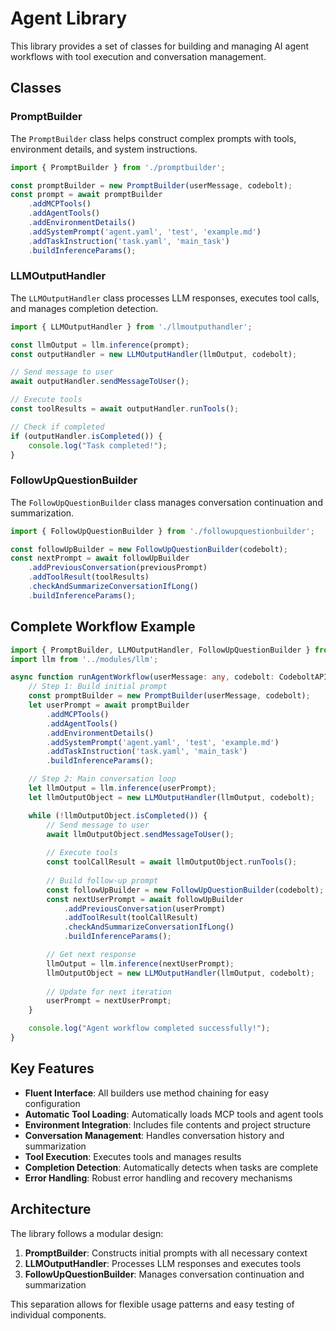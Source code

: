 # Agent Library

This library provides a set of classes for building and managing AI agent workflows with tool execution and conversation management.

## Classes

### PromptBuilder

The `PromptBuilder` class helps construct complex prompts with tools, environment details, and system instructions.

```typescript
import { PromptBuilder } from './promptbuilder';

const promptBuilder = new PromptBuilder(userMessage, codebolt);
const prompt = await promptBuilder
    .addMCPTools()
    .addAgentTools()
    .addEnvironmentDetails()
    .addSystemPrompt('agent.yaml', 'test', 'example.md')
    .addTaskInstruction('task.yaml', 'main_task')
    .buildInferenceParams();
```

### LLMOutputHandler

The `LLMOutputHandler` class processes LLM responses, executes tool calls, and manages completion detection.

```typescript
import { LLMOutputHandler } from './llmoutputhandler';

const llmOutput = llm.inference(prompt);
const outputHandler = new LLMOutputHandler(llmOutput, codebolt);

// Send message to user
await outputHandler.sendMessageToUser();

// Execute tools
const toolResults = await outputHandler.runTools();

// Check if completed
if (outputHandler.isCompleted()) {
    console.log("Task completed!");
}
```

### FollowUpQuestionBuilder

The `FollowUpQuestionBuilder` class manages conversation continuation and summarization.

```typescript
import { FollowUpQuestionBuilder } from './followupquestionbuilder';

const followUpBuilder = new FollowUpQuestionBuilder(codebolt);
const nextPrompt = await followUpBuilder
    .addPreviousConversation(previousPrompt)
    .addToolResult(toolResults)
    .checkAndSummarizeConversationIfLong()
    .buildInferenceParams();
```

## Complete Workflow Example

```typescript
import { PromptBuilder, LLMOutputHandler, FollowUpQuestionBuilder } from './promptbuilder';
import llm from '../modules/llm';

async function runAgentWorkflow(userMessage: any, codebolt: CodeboltAPI) {
    // Step 1: Build initial prompt
    const promptBuilder = new PromptBuilder(userMessage, codebolt);
    let userPrompt = await promptBuilder
        .addMCPTools()
        .addAgentTools()
        .addEnvironmentDetails()
        .addSystemPrompt('agent.yaml', 'test', 'example.md')
        .addTaskInstruction('task.yaml', 'main_task')
        .buildInferenceParams();

    // Step 2: Main conversation loop
    let llmOutput = llm.inference(userPrompt);
    let llmOutputObject = new LLMOutputHandler(llmOutput, codebolt);

    while (!llmOutputObject.isCompleted()) {
        // Send message to user
        await llmOutputObject.sendMessageToUser();
        
        // Execute tools
        const toolCallResult = await llmOutputObject.runTools();
        
        // Build follow-up prompt
        const followUpBuilder = new FollowUpQuestionBuilder(codebolt);
        const nextUserPrompt = await followUpBuilder
            .addPreviousConversation(userPrompt)
            .addToolResult(toolCallResult)
            .checkAndSummarizeConversationIfLong()
            .buildInferenceParams();

        // Get next response
        llmOutput = llm.inference(nextUserPrompt);
        llmOutputObject = new LLMOutputHandler(llmOutput, codebolt);
        
        // Update for next iteration
        userPrompt = nextUserPrompt;
    }

    console.log("Agent workflow completed successfully!");
}
```

## Key Features

- **Fluent Interface**: All builders use method chaining for easy configuration
- **Automatic Tool Loading**: Automatically loads MCP tools and agent tools
- **Environment Integration**: Includes file contents and project structure
- **Conversation Management**: Handles conversation history and summarization
- **Tool Execution**: Executes tools and manages results
- **Completion Detection**: Automatically detects when tasks are complete
- **Error Handling**: Robust error handling and recovery mechanisms

## Architecture

The library follows a modular design:

1. **PromptBuilder**: Constructs initial prompts with all necessary context
2. **LLMOutputHandler**: Processes LLM responses and executes tools
3. **FollowUpQuestionBuilder**: Manages conversation continuation and summarization

This separation allows for flexible usage patterns and easy testing of individual components. 
